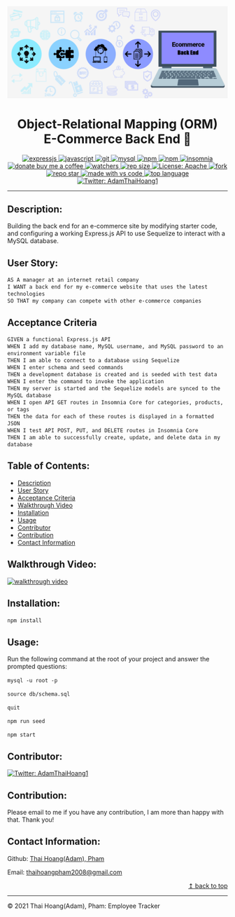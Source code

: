 ![E-Commerce Back End](./assets/e-commerce-back-end.png)
<h1 align="center"> Object-Relational Mapping (ORM)
<br>E-Commerce Back End 👋</h1>
<p align="center">
  <a href="#">
  <img alt="expressjs" src="https://img.shields.io/badge/Express.js-404D59?style=for-the-badge" target="_blank" />
  <a href="#">
  <img alt="javascript" src="https://img.shields.io/badge/JavaScript-F7DF1E?style=for-the-badge&logo=javascriptlogoColor=black" target="_blank" />
  <a href="#">
  <img alt="git" src="https://img.shields.io/badge/Git-F05032?style=for-the-badge&logo=git&logoColor=white" target="_blank" />
  <a href="#">
  <img alt="mysql" src="https://img.shields.io/badge/MySQL-005C84?style=for-the-badge&logo=mysql&logoColor=white" target="_blank" />
  <a href="#">
  <img alt="npm" src="https://img.shields.io/badge/npm-CB3837?style=for-the-badge&logo=npm&logoColor=white" target="_blank" />
  <a href="#">
  <img alt="npm" src="https://img.shields.io/badge/Sequelize-52B0E7?style=for-the-badge&logo=Sequelize&logoColor=white" target="_blank" />
  <a href="#">
  <img alt="insomnia" src="https://img.shields.io/badge/Insomnia-5849be?style=for-the-badge&logo=Insomnia&logoColor=white" target="_blank" />
  <br>
  <a href="https://www.buymeacoffee.com/adampham123">
  <img alt="donate buy me a coffee" src="https://img.shields.io/badge/buy%20me%20a%20coffee-donate-yellow.svg?style=flat-square" target="_blank" />
  <a href="#">
  <img alt="watchers" src="https://img.shields.io/github/watchers/ThiHoangPham/e-commerce-back-end?color=%2346b946&style=flat-square" target="_blank" />
  <a href="#">
  <img alt="rep size" src="https://img.shields.io/github/repo-size/ThiHoangPham/e-commerce-back-end?style=flat-square" target="_blank" />
  <a href="https://github.com/ThiHoangPham/e-commerce-back-end/blob/main/LICENSE">
  <img alt="License: Apache" src="https://img.shields.io/badge/license-Apache-yellow.svg?style=flat-square" target="_blank" />
  </a>
  <a href="#">
  <img alt="fork" src="https://img.shields.io/github/forks/ThiHoangPham/e-commerce-back-end.svg?style=flat-square" target="_blank" />
  <a href="#">
  <img alt="repo star" src="https://img.shields.io/github/stars/ThiHoangPham/e-commerce-back-end?color=%23ff00bf&style=flat-square" target="_blank" />
  </a>
  <a href="#">
  <img alt="made with vs code" src="https://img.shields.io/badge/Made%20for-VSCode-1f425f.svg?style=flat-square" target="_blank" />
  </a>
  <a href="#">
  <img alt="top language" src="https://img.shields.io/github/languages/top/ThiHoangPham/e-commerce-back-end?color=%23ff4000&style=flat-square" target="_blank" />
  </a>
  <a href="https://twitter.com/AdamThaiHoang1">
  <img alt="Twitter: AdamThaiHoang1" src="https://img.shields.io/twitter/follow/AdamThaiHoang1?logo=twitter&style=flat-square" target="_blank" />
  </a>
</p>
<hr>

## Description:
Building the back end for an e-commerce site by modifying starter code, and configuring a working Express.js API to use Sequelize to interact with a MySQL database.

## User Story:
```
AS A manager at an internet retail company
I WANT a back end for my e-commerce website that uses the latest technologies
SO THAT my company can compete with other e-commerce companies
```
## Acceptance Criteria
```
GIVEN a functional Express.js API
WHEN I add my database name, MySQL username, and MySQL password to an environment variable file
THEN I am able to connect to a database using Sequelize
WHEN I enter schema and seed commands
THEN a development database is created and is seeded with test data
WHEN I enter the command to invoke the application
THEN my server is started and the Sequelize models are synced to the MySQL database
WHEN I open API GET routes in Insomnia Core for categories, products, or tags
THEN the data for each of these routes is displayed in a formatted JSON
WHEN I test API POST, PUT, and DELETE routes in Insomnia Core
THEN I am able to successfully create, update, and delete data in my database
```
## Table of Contents:
- [Description](#description)
- [User Story](#user-story)
- [Acceptance Criteria](#acceptance-criteria)
- [Walkthrough Video](#walkthrough-video)
- [Installation](#installation)
- [Usage](#usage)
- [Contributor](#contributor)
- [Contribution](#contribution)
- [Contact Information](#contact-information)

## Walkthrough Video: 
<a href="https://watch.screencastify.com/v/9oCCoU1y7ynGQIC5GR2T">
  <img alt="walkthrough video" src="https://img.shields.io/badge/Demo-Video-FF0000?style=for-the-badge&logo=youtube&logoColor=white"  target="_blank" />
  </a>

## Installation:
`npm install`

## Usage:
Run the following command at the root of your project and answer the prompted questions:

`mysql -u root -p`

`source db/schema.sql`

`quit`

`npm run seed`

`npm start`

## Contributor:
<a href="https://github.com/ThiHoangPham">
  <img alt="Twitter: AdamThaiHoang1" src="https://contrib.rocks/image?repo=ThiHoangPham/e-commerce-back-end" target="_blank" />
  </a>

## Contribution:
Please email to me if you have any contribution, I am more than happy with that. Thank you!

## Contact Information:

Github: [Thai Hoang(Adam), Pham](https://github.com/ThiHoangPham)

Email: thaihoangpham2008@gmail.com

<p align ="right"><a href="#">↥ back to top</a></p>

- - -

© 2021 Thai Hoang(Adam), Pham: Employee Tracker
